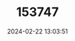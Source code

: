 ---
title: "153747"
category: "Fallicambarus fodiens"
draft: false
date: 2024-02-22 13:03:51
languages:
  English: ["Digger Crayfish"]
---